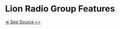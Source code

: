# Lion Radio Group Features

[=> See Source <=](../../../docs/components/inputs/radio-group/features.md)
